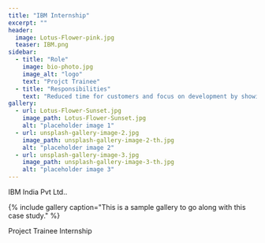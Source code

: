 ```yaml
---
title: "IBM Internship"
excerpt: ""
header:
  image: Lotus-Flower-pink.jpg
  teaser: IBM.png
sidebar:
  - title: "Role"
    image: bio-photo.jpg
    image_alt: "logo"
    text: "Projct Trainee"
  - title: "Responsibilities"
    text: "Reduced time for customers and focus on development by showing them valid assets presentation and kick-start their development."
gallery:
  - url: Lotus-Flower-Sunset.jpg
    image_path: Lotus-Flower-Sunset.jpg
    alt: "placeholder image 1"
  - url: unsplash-gallery-image-2.jpg
    image_path: unsplash-gallery-image-2-th.jpg
    alt: "placeholder image 2"
  - url: unsplash-gallery-image-3.jpg
    image_path: unsplash-gallery-image-3-th.jpg
    alt: "placeholder image 3"
---
```


IBM India Pvt Ltd..

{% include gallery caption="This is a sample gallery to go along with this case study." %}

Project Trainee Internship
